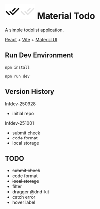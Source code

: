 # ![Logo light](./public/favicon-light.svg#gh-light-mode-only)![Logo dark](./public/favicon-dark.svg#gh-dark-mode-only) Material Todo 

A simple todolist application.

[React](https://react.dev/) + [Vite](https://vite.dev/) + [Material UI](https://mui.com/material-ui/)

## Run Dev Environment

```
npm install
```

```
npm run dev
```

## Version History

Infdev-250928
- initial repo

Infdev-251001
- submit check
- code format
- local storage

## TODO

- ~~submit check~~
- ~~code format~~
- ~~local storage~~
- filter
- dragger @dnd-kit
- catch error
- hover label
